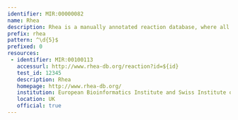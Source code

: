 ```yaml
---
identifier: MIR:00000082
name: Rhea
description: Rhea is a manually annotated reaction database, where all reaction participants (reactants and products) are linked to the ChEBI database (Chemical Entities of Biological Interest), providing detailed information about structure, formulae and charge. It is populated with the reactions found in the EC list, IntEnz and ENZYME databases), as well as other biochemical reactions, including those that are often termed "spontaneous".
prefix: rhea
pattern: ^\d{5}$
prefixed: 0
resources:
 - identifier: MIR:00100113
   accessurl: http://www.rhea-db.org/reaction?id=${id}
   test_id: 12345
   description: Rhea
   homepage: http://www.rhea-db.org/
   institution: European Bioinformatics Institute and Swiss Institute of Bioinformatics
   location: UK
   official: true
---
```

